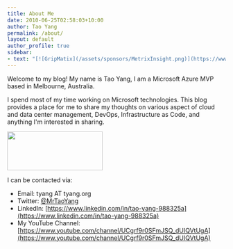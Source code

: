 ```yaml
---
title: About Me
date: 2010-06-25T02:58:03+10:00
author: Tao Yang
permalink: /about/
layout: default
author_profile: true
sidebar:
- text: "[![GripMatix](/assets/sponsors/MetrixInsight.png)](https://www.gripmatix.com/gripmatix-citrix-sbc-vdi-scom-management-packs)"
---
```


Welcome to my blog! My name is Tao Yang, I am a Microsoft Azure MVP based in Melbourne, Australia.

I spend most of my time working on Microsoft technologies. This blog provides a place for me to share my thoughts on various aspect of cloud and data center management, DevOps, Infrastructure as Code, and anything I'm interested in sharing.

<a href="https://mvp.microsoft.com/en-us/PublicProfile/5000997?fullName=Tao%20Yang" target="_blank" rel="noopener noreferrer"><img class="alignleft wp-image-6058 size-full" src="https://blog.tyang.org/assets/logo/mvp.png" alt="" width="220" height="89" /></a>

I can be contacted via:

* Email: tyang AT tyang.org
* Twitter: [@MrTaoYang](https://twitter.com/MrTaoYang)
* LinkedIn: [https://www.linkedin.com/in/tao-yang-988325a](https://www.linkedin.com/in/tao-yang-988325a)
* My YouTube Channel: [https://www.youtube.com/channel/UCgrf9r0SFmJSQ_dUIQVtUgA](https://www.youtube.com/channel/UCgrf9r0SFmJSQ_dUIQVtUgA)